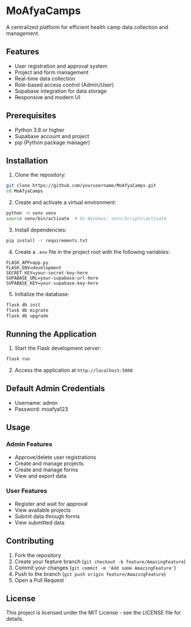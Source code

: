 # MoAfyaCamps

A centralized platform for efficient health camp data collection and management.

## Features

- User registration and approval system
- Project and form management
- Real-time data collection
- Role-based access control (Admin/User)
- Supabase integration for data storage
- Responsive and modern UI

## Prerequisites

- Python 3.8 or higher
- Supabase account and project
- pip (Python package manager)

## Installation

1. Clone the repository:
```bash
git clone https://github.com/yourusername/MoAfyaCamps.git
cd MoAfyaCamps
```

2. Create and activate a virtual environment:
```bash
python -m venv venv
source venv/bin/activate  # On Windows: venv\Scripts\activate
```

3. Install dependencies:
```bash
pip install -r requirements.txt
```

4. Create a `.env` file in the project root with the following variables:
```
FLASK_APP=app.py
FLASK_ENV=development
SECRET_KEY=your-secret-key-here
SUPABASE_URL=your-supabase-url-here
SUPABASE_KEY=your-supabase-key-here
```

5. Initialize the database:
```bash
flask db init
flask db migrate
flask db upgrade
```

## Running the Application

1. Start the Flask development server:
```bash
flask run
```

2. Access the application at `http://localhost:5000`

## Default Admin Credentials

- Username: admin
- Password: moafya123

## Usage

### Admin Features
- Approve/delete user registrations
- Create and manage projects
- Create and manage forms
- View and export data

### User Features
- Register and wait for approval
- View available projects
- Submit data through forms
- View submitted data

## Contributing

1. Fork the repository
2. Create your feature branch (`git checkout -b feature/AmazingFeature`)
3. Commit your changes (`git commit -m 'Add some AmazingFeature'`)
4. Push to the branch (`git push origin feature/AmazingFeature`)
5. Open a Pull Request

## License

This project is licensed under the MIT License - see the LICENSE file for details. 